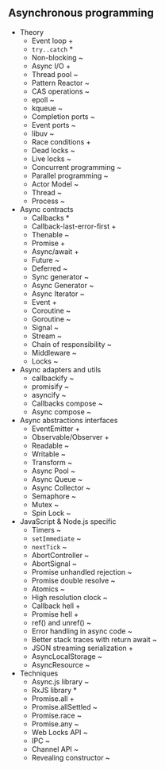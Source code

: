 ## Asynchronous programming

- Theory
  - Event loop +
  - `try..catch` * 
  - Non-blocking ~
  - Async I/O +
  - Thread pool ~
  - Pattern Reactor ~
  - CAS operations ~
  - epoll ~
  - kqueue ~
  - Completion ports ~
  - Event ports ~
  - libuv ~
  - Race conditions +
  - Dead locks ~
  - Live locks ~
  - Concurrent programming ~
  - Parallel programming ~
  - Actor Model ~
  - Thread ~
  - Process ~
- Async contracts
  - Callbacks *
  - Callback-last-error-first +
  - Thenable ~
  - Promise +
  - Async/await +
  - Future ~
  - Deferred ~
  - Sync generator ~
  - Async Generator ~
  - Async Iterator ~
  - Event +
  - Coroutine ~
  - Goroutine ~
  - Signal ~
  - Stream ~
  - Chain of responsibility ~
  - Middleware ~
  - Locks ~
- Async adapters and utils
  - callbackify ~
  - promisify ~
  - asyncify ~
  - Callbacks compose ~
  - Async compose ~
- Async abstractions interfaces
  - EventEmitter +
  - Observable/Observer +
  - Readable ~
  - Writable ~
  - Transform ~
  - Async Pool ~
  - Async Queue ~
  - Async Collector ~
  - Semaphore ~
  - Mutex ~
  - Spin Lock ~
- JavaScript & Node.js specific
  - Timers ~
  - `setImmediate` ~
  - `nextTick` ~
  - AbortController ~
  - AbortSignal ~
  - Promise unhandled rejection ~
  - Promise double resolve ~
  - Atomics ~
  - High resolution clock ~
  - Callback hell +
  - Promise hell +
  - ref() and unref() ~
  - Error handling in async code ~
  - Better stack traces with return await ~
  - JSON streaming serialization +
  - AsyncLocalStorage ~
  - AsyncResource ~
- Techniques
  - Async.js library ~
  - RxJS library *
  - Promise.all +
  - Promise.allSettled ~
  - Promise.race ~
  - Promise.any ~
  - Web Locks API ~
  - IPC ~
  - Channel API ~
  - Revealing constructor ~
